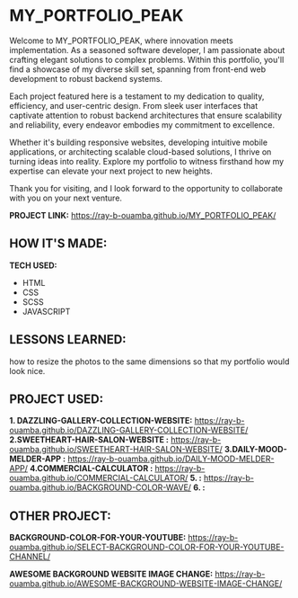 # MY_PORTFOLIO_PEAK

Welcome to MY_PORTFOLIO_PEAK, where innovation meets implementation. As a seasoned software developer, I am passionate about crafting elegant solutions to complex problems. Within this portfolio, you'll find a showcase of my diverse skill set, spanning from front-end web development to robust backend systems.

Each project featured here is a testament to my dedication to quality, efficiency, and user-centric design. From sleek user interfaces that captivate attention to robust backend architectures that ensure scalability and reliability, every endeavor embodies my commitment to excellence.

Whether it's building responsive websites, developing intuitive mobile applications, or architecting scalable cloud-based solutions, I thrive on turning ideas into reality. Explore my portfolio to witness firsthand how my expertise can elevate your next project to new heights.

Thank you for visiting, and I look forward to the opportunity to collaborate with you on your next venture.


**PROJECT LINK:** https://ray-b-ouamba.github.io/MY_PORTFOLIO_PEAK/

## HOW IT'S MADE:

**TECH USED:** 
* HTML
* CSS
* SCSS
* JAVASCRIPT

## LESSONS LEARNED:
how to resize the photos to the same dimensions so that my portfolio would look nice.

## PROJECT USED:
**1. DAZZLING-GALLERY-COLLECTION-WEBSITE:** 
https://ray-b-ouamba.github.io/DAZZLING-GALLERY-COLLECTION-WEBSITE/
**2.SWEETHEART-HAIR-SALON-WEBSITE :** 
https://ray-b-ouamba.github.io/SWEETHEART-HAIR-SALON-WEBSITE/
**3.DAILY-MOOD-MELDER-APP :** 
https://ray-b-ouamba.github.io/DAILY-MOOD-MELDER-APP/
**4.COMMERCIAL-CALCULATOR :** 
https://ray-b-ouamba.github.io/COMMERCIAL-CALCULATOR/
**5. :** 
https://ray-b-ouamba.github.io/BACKGROUND-COLOR-WAVE/
**6. :** 

## OTHER PROJECT:
**BACKGROUND-COLOR-FOR-YOUR-YOUTUBE:** 
https://ray-b-ouamba.github.io/SELECT-BACKGROUND-COLOR-FOR-YOUR-YOUTUBE-CHANNEL/

**AWESOME BACKGROUND WEBSITE IMAGE CHANGE:** 
https://ray-b-ouamba.github.io/AWESOME-BACKGROUND-WEBSITE-IMAGE-CHANGE/


